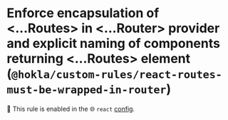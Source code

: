 # Enforce encapsulation of <...Routes> in <...Router> provider and explicit naming of components returning <...Routes> element (`@hokla/custom-rules/react-routes-must-be-wrapped-in-router`)

💼 This rule is enabled in the 🌐 `react` [config](https://github.com/hokla-org/eslint-plugin-custom-rules).

<!-- end auto-generated rule header -->
